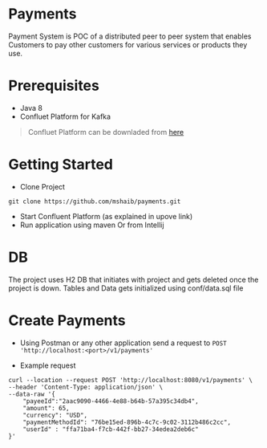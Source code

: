 # Payments

Payment System is POC of a distributed peer to peer system that enables Customers to pay other customers for various services or products they use.




# Prerequisites

- Java 8
- Confluet Platform for Kafka
> Confluet Platform can be downladed from [here](https://docs.confluent.io/5.5.0/quickstart/ce-quickstart.html)


# Getting Started
- Clone Project
```
git clone https://github.com/mshaib/payments.git
```
- Start Confluent Platform (as explained in upove link)
- Run application using maven Or from Intellij

# DB

The project uses H2 DB that initiates with project and gets deleted once the project is down.
Tables and Data gets initialized using conf/data.sql file

# Create Payments
- Using Postman or any other application send a request to
  ```POST 'http://localhost:<port>/v1/payments' ```


- Example request
```
curl --location --request POST 'http://localhost:8080/v1/payments' \
--header 'Content-Type: application/json' \
--data-raw '{
    "payeeId":"2aac9090-4466-4e88-b64b-57a395c34db4",
    "amount": 65,
    "currency": "USD",
    "paymentMethodId": "76be15ed-896b-4c7c-9c02-3112b486c2cc",
    "userId" : "ffa71ba4-f7cb-442f-bb27-34edea2deb6c"
}'
```


# 
